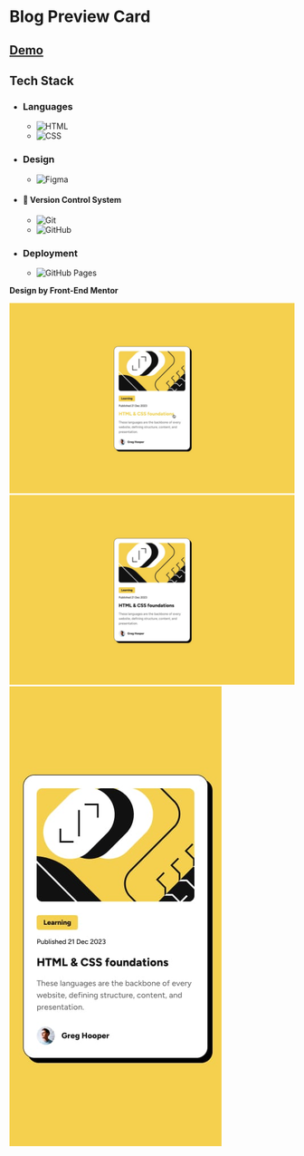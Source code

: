 # Blog Preview Card

## [Demo](https://mahmoud-abuyoussef.github.io/Blog_Preview_Card/)

## Tech Stack

- ### Languages

  - ![HTML](https://img.shields.io/badge/HTML-%23E34F26.svg?logo=html5&logoColor=white)
  - ![CSS](https://img.shields.io/badge/CSS-1572B6?logo=css3&logoColor=fff)

- ### Design

  - ![Figma](https://img.shields.io/badge/Figma-F24E1E?logo=figma&logoColor=white)

- #### 🔖 Version Control System

  - ![Git](https://img.shields.io/badge/Git-F05032?logo=git&logoColor=fff)
  - ![GitHub](https://img.shields.io/badge/GitHub-%23121011.svg?logo=github&logoColor=white)

- ### Deployment
  - ![GitHub Pages](https://img.shields.io/badge/GitHub%20Pages-121013?logo=github&logoColor=white)

**Design by Front-End Mentor**

![Active States Design](https://github.com/mahmoud-abuyoussef/Blog_Preview_Card/blob/main/design/active-states.png)
![Desktop Design](https://github.com/mahmoud-abuyoussef/Blog_Preview_Card/blob/main/design/desktop.png)
![Mobile Design](https://github.com/mahmoud-abuyoussef/Blog_Preview_Card/blob/main/design/mobile.png)
